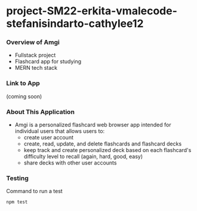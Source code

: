 # project-SM22-erkita-vmalecode-stefanisindarto-cathylee12

### Overview of Amgi
* Fullstack project
* Flashcard app for studying
* MERN tech stack

### Link to App
(coming soon)

### About This Application
* Amgi is a personalized flashcard web browser app intended for individual users that allows users to:
  * create user account
  * create, read, update, and delete flashcards and flashcard decks
  * keep track and create personalized deck based on each flashcard's difficulty level to recall (again, hard, good, easy)
  * share decks with other user accounts

### Testing

Command to run a test
```
npm test
```
